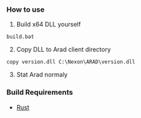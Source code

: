 ### How to use
1. Build x64 DLL yourself
```
build.bat
```

2. Copy DLL to Arad client directory
```
copy version.dll C:\Nexon\ARAD\version.dll
```

3. Stat Arad normaly

### Build Requirements
- [Rust](https://www.rust-lang.org/)
